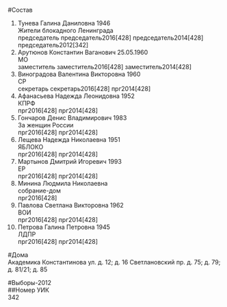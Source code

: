 #Состав  
1. Тунева Галина Даниловна 1946  
    Жители блокадного Ленинграда  
    председатель председатель2016[428] председатель2014[428] председатель2012[342]  
2. Арутюнов Константин Ваганович 25.05.1960  
    МО  
    заместитель заместитель2016[428] заместитель2014[428]  
3. Виноградова Валентина Викторовна 1960  
    СР  
    секретарь секретарь2016[428] прг2014[428]  
4. Афанасьева Надежда Леонидовна 1952  
    КПРФ  
    прг2016[428] прг2014[428]  
5. Гончаров Денис Владимирович 1983  
    За женщин России  
    прг2016[428] прг2014[428]  
6. Лещева Надежда Николаевна 1951  
    ЯБЛОКО  
    прг2016[428] прг2014[428]  
7. Мартынов Дмитрий Игоревич 1993  
    ЕР  
    прг2016[428] прг2014[428]  
8. Минина Людмила Николаевна  
    собрание-дом  
    прг2016[428]  
9. Павлова Светлана Викторовна 1962  
    ВОИ  
    прг2016[428] прг2014[428]  
10. Петрова Галина Петровна 1945  
    ЛДПР  
    прг2016[428] прг2014[428]  
  
#Дома  
Академика Константинова ул. д. 12; д. 16 Светлановский пр. д. 75; д. 79; д. 81/21; д. 85  
  
#Выборы-2012  
##Номер УИК  
342  

